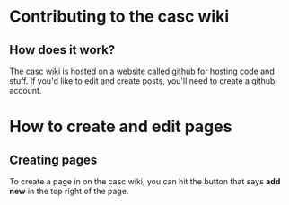 # Contributing to the casc wiki

## How does it work?

The casc wiki is hosted on a website called github for hosting code and stuff. If you'd like to edit and create posts, you'll need to create a github account.

# How to create and edit pages

## Creating pages

To create a page in on the casc wiki, you can hit the button that says **add new** in the top right of the page. 
